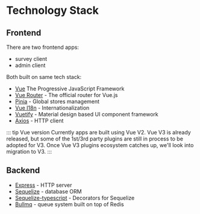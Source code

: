 # Technology Stack

## Frontend

There are two frontend apps:
- survey client
- admin client

Both built on same tech stack:

* [Vue](https://vuejs.org) The Progressive JavaScript Framework
* [Vue Router](https://router.vuejs.org) - The official router for Vue.js
* [Pinia](https://pinia.vuejs.org) - Global stores management
* [Vue I18n](http://kazupon.github.io/vue-i18n) - Internationalization
* [Vuetify](https://vuetifyjs.com) - Material design based UI component framework
* [Axios](https://github.com/axios/axios) - HTTP client

::: tip Vue version
Currently apps are built using Vue V2. Vue V3 is already released, but some of the 1st/3rd party plugins are still in process to be adopted for V3. Once Vue V3 plugins ecosystem catches up, we'll look into migration to V3.
:::

## Backend
* [Express](https://expressjs.com) - HTTP server
* [Sequelize](https://sequelize.org/master) - database ORM
* [Sequelize-typescript](https://github.com/RobinBuschmann/sequelize-typescript) - Decorators for Sequelize
* [Bullmq](https://docs.bullmq.io) - queue system built on top of Redis
